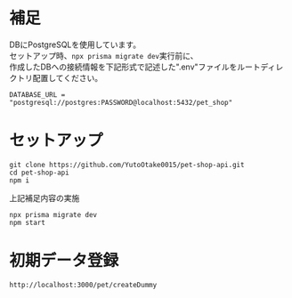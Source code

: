 # 補足
DBにPostgreSQLを使用しています。</br>
セットアップ時、`npx prisma migrate dev`実行前に、 </br>
作成したDBへの接続情報を下記形式で記述した".env"ファイルをルートディレクトリ配置してください。


```.env
DATABASE_URL = "postgresql://postgres:PASSWORD@localhost:5432/pet_shop"
```


# セットアップ
```
git clone https://github.com/YutoOtake0015/pet-shop-api.git
cd pet-shop-api
npm i
```

上記補足内容の実施

```
npx prisma migrate dev
npm start
```
# 初期データ登録
```
http://localhost:3000/pet/createDummy
```
